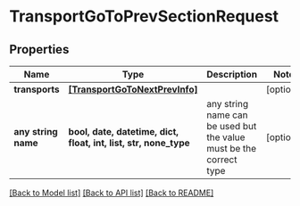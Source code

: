 # TransportGoToPrevSectionRequest


## Properties
Name | Type | Description | Notes
------------ | ------------- | ------------- | -------------
**transports** | [**[TransportGoToNextPrevInfo]**](TransportGoToNextPrevInfo.md) |  | [optional] 
**any string name** | **bool, date, datetime, dict, float, int, list, str, none_type** | any string name can be used but the value must be the correct type | [optional]

[[Back to Model list]](../README.md#documentation-for-models) [[Back to API list]](../README.md#documentation-for-api-endpoints) [[Back to README]](../README.md)



